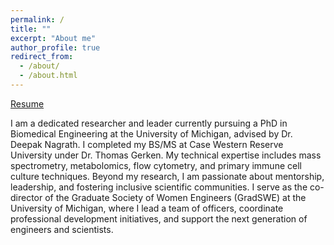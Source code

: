 ```yaml
---
permalink: /
title: ""
excerpt: "About me"
author_profile: true
redirect_from: 
  - /about/
  - /about.html
---
```


[Resume](https://paserbamr.github.io/files/Resume_2024_v4.pdf)

I am a dedicated researcher and leader currently pursuing a PhD in Biomedical Engineering at the University of Michigan, advised by Dr. Deepak Nagrath. I completed my BS/MS at Case Western Reserve University under Dr. Thomas Gerken. My technical expertise includes mass spectrometry, metabolomics, flow cytometry, and primary immune cell culture techniques. Beyond my research, I am passionate about mentorship, leadership, and fostering inclusive scientific communities. I serve as the co-director of the Graduate Society of Women Engineers (GradSWE) at the University of Michigan, where I lead a team of officers, coordinate professional development initiatives, and support the next generation of engineers and scientists.
